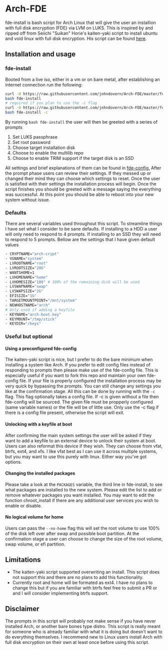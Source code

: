 # Arch-FDE
fde-install is bash script for Arch Linux that will give the user an installion
with full disk encryption (FDE) via LVM on LUKS. This is inspired by and ripped
off from Seiichi "Suikan" Horie's kaiten-yaki script to install ubuntu and void
linux with full disk encryption. His script can be found
[here](https://github.com/suikan4github/kaiten-yaki).
## Installation and usage
### fde-install
Booted from a live iso, either in a vm or on bare metal, after establishing an
internet connection run the following:
```bash
curl -O https://raw.githubusercontent.com/johndovern/Arch-FDE/master/fde-install
bash fde-install
# required if you plan to use the -c flag
curl -O https://raw.githubusercontent.com/johndovern/Arch-FDE/master/fde-config
bash fde-install -c
```
By running `bash fde-install` the user will then be greeted with a series of
prompts
1. Set LUKS passphrase
2. Set root password
3. Choose target installation disk
4. Choose to enable the multilib repo
5. Choose to enable TRIM support if the target disk is an SSD

All settings and brief explanations of them can be found in
[fde-config.](https://github.com/johndovern/Arch-FDE/blob/master/fde-config)
After the prompt phase users can review their settings. If they messed up or
changed their mind they can choose which settings to reset. Once the user is
satisfied with their settings the installation process will begin. Once the
script finishes you should be greeted with a message saying the everything was
successful. At this point you should be able to reboot into your new system
without issue.
### Defaults
There are several variables used throughout this script. To streamline things I
have set what I consider to be sane defaults. If installing to a HDD a user
will only need to respond to 4 prompts. If installing to an SSD they will need
to respond to 5 prompts. Bellow are the settings that I have given default
values
```bash
- CRYPTNAME="arch-crypt"
- VGNAME="system"
- LVROOTNAME="root"
- LVROOTSIZE="20G"
- WANTSHOME=1
- LVHOMENAME="home"
- LVHOMESIZE="100" # 100% of the remaining disk will be used
- LVSWAPNAME="swap"
- LVSWAPSIZE="2G"
- EFISIZE="1G"
- TARGETMOUNTPOINT="/mnt/system"
- NEWHOSTNAME="arch"
# Only used if adding a keyfile
- KEYNAME="arch-boot.key"
- KEYMOUNT="/tmp/stick"
- KEYDIR="/keys"
```
### Useful but optional
#### Using a preconfigured fde-config
The kaiten-yaki script is nice, but I prefer to do the bare minimum when
installing a system like Arch. If you prefer to edit config files instead of
responding to prompts then please make use of the fde-config file. This is
especially useful if you want to fork this repo and maintain your own
fde-config file. If your file is properly configured the installation process
may be very quick by bypassing the prompts. You can still change any settings
you like at the confirmation stage. All this can be done by running with the
`-c` flag. This flag optionally takes a config file. If -c is given without a
file then fde-config will be sourced. The given file must be propperly
configured (same variable names) or the file will be of little use. Only use
the -c flag if there is a config file present, otherwise the script will exit.
#### Unlocking with a keyfile at boot
After confirming the main system settings the user will be asked if they want
to add a keyfile to an external device to unlock their system at boot. Users
can also reformat this device if they wish. They can choose from vfat, btrfs,
ext4, and xfs. I like vfat best as I can use it across multiple systems, but
you may want to use this purely with linux. Either way you've got options.
#### Changing the installed packages
Please take a look at the `PACKAGES` variable, the third line in fde-install,
to see what packages are installed to the new system. Please edit the list to
add or remove whatever packages you want installed. You may want to edit the
function chroot_install if there are any additional user services you wish to
enable or disable.
#### No logical volume for home
Users can pass the `--no-home` flag this will set the root volume to use 100%
of the disk left over after swap and possible boot partition. At the confirmation
stage a user can choose to change the size of the root volume, swap volume, or efi
partition.
## Limitations
- The kaiten-yaki script supported overwriting an install. This script does not
  support this and there are no plans to add this functionality.
- Currently root and home will be formated as ext4. I have no plans to change
  this but if you are familiar with btrfs feel free to submit a PR or
  and I will consider implementing btrfs support.
## Disclaimer
The prompts in this script will probably not make sense if you have never
installed Arch, or another bare bones type distro. This script is really meant
for someone who is already familiar with what it is doing but doesn't want to
do everything themselves. I recommend new to Linux users install Arch with full
disk encryption on their own at least once before using this script.
